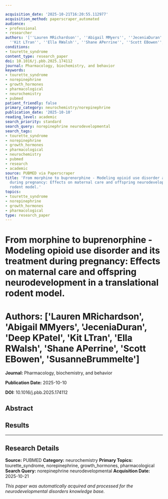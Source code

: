 ```yaml
---

acquisition_date: '2025-10-21T16:20:55.112977'
acquisition_method: paperscraper_automated
audience:
- professional
- researcher
authors: '[''Lauren MRichardson'', ''Abigail MMyers'', ''JeceniaDuran'', ''Deep KPatel'',
  ''Kit LTran'', ''Ella RWalsh'', ''Shane APerrine'', ''Scott EBowen'', ''SusanneBrummelte'']'
conditions:
- tourette_syndrome
content_type: research_paper
doi: 10.1016/j.pbb.2025.174112
journal: Pharmacology, biochemistry, and behavior
keywords:
- tourette_syndrome
- norepinephrine
- growth_hormones
- pharmacological
- neurochemistry
- pubmed
patient_friendly: false
primary_category: neurochemistry/norepinephrine
publication_date: '2025-10-10'
reading_level: academic
search_priority: standard
search_query: norepinephrine neurodevelopmental
search_tags:
- tourette_syndrome
- norepinephrine
- growth_hormones
- pharmacological
- neurochemistry
- pubmed
- research
- academic
source: PUBMED via Paperscraper
title: 'From morphine to buprenorphine - Modeling opioid use disorder and its treatment
  during pregnancy: Effects on maternal care and offspring neurodevelopment in a translational
  rodent model.'
topics:
- tourette_syndrome
- norepinephrine
- growth_hormones
- pharmacological
type: research_paper
---
```




# From morphine to buprenorphine - Modeling opioid use disorder and its treatment during pregnancy: Effects on maternal care and offspring neurodevelopment in a translational rodent model.

# **Authors:** ['Lauren MRichardson', 'Abigail MMyers', 'JeceniaDuran', 'Deep KPatel', 'Kit LTran', 'Ella RWalsh', 'Shane APerrine', 'Scott EBowen', 'SusanneBrummelte']

**Journal:** Pharmacology, biochemistry, and behavior

**Publication Date:** 2025-10-10

**DOI:** 10.1016/j.pbb.2025.174112

## Abstract

## Results

---

## Research Details

**Source:** PUBMED
**Category:** neurochemistry
**Primary Topics:** tourette_syndrome, norepinephrine, growth_hormones, pharmacological
**Search Query:** norepinephrine neurodevelopmental
**Acquisition Date:** 2025-10-21

*This paper was automatically acquired and processed for the neurodevelopmental disorders knowledge base.*
